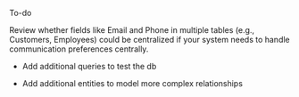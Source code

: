 To-do

Review whether fields like Email and Phone in multiple tables (e.g., Customers, Employees) could be centralized if your system needs to handle communication preferences centrally.

- Add additional queries to test the db

- Add additional entities to model more complex relationships

